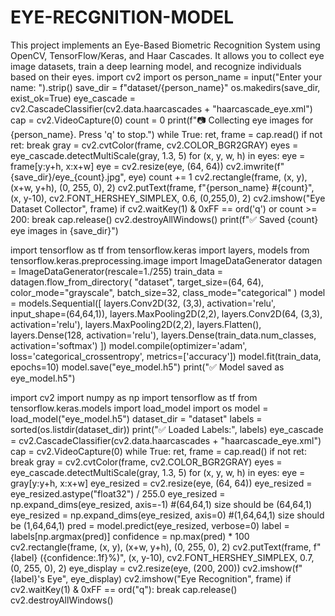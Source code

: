 # EYE-RECGNITION-MODEL
This project implements an Eye-Based Biometric Recognition System using OpenCV, TensorFlow/Keras, and Haar Cascades. It allows you to collect eye image datasets, train a deep learning model, and recognize individuals based on their eyes.
import cv2
import os
person_name = input("Enter your name: ").strip()
save_dir = f"dataset/{person_name}"
os.makedirs(save_dir, exist_ok=True)
eye_cascade = cv2.CascadeClassifier(cv2.data.haarcascades + "haarcascade_eye.xml")
cap = cv2.VideoCapture(0)
count = 0
print(f"📷 Collecting eye images for {person_name}. Press 'q' to stop.")
while True:
    ret, frame = cap.read()
    if not ret:
        break
    gray = cv2.cvtColor(frame, cv2.COLOR_BGR2GRAY)
    eyes = eye_cascade.detectMultiScale(gray, 1.3, 5)
    for (x, y, w, h) in eyes:
        eye = frame[y:y+h, x:x+w]
        eye = cv2.resize(eye, (64, 64))
        cv2.imwrite(f"{save_dir}/eye_{count}.jpg", eye)
        count += 1
        cv2.rectangle(frame, (x, y), (x+w, y+h), (0, 255, 0), 2)
        cv2.putText(frame, f"{person_name} #{count}", (x, y-10), cv2.FONT_HERSHEY_SIMPLEX, 
                    0.6, (0,255,0), 2)
    cv2.imshow("Eye Dataset Collector", frame)
    if cv2.waitKey(1) & 0xFF == ord('q') or count >= 200:
        break
cap.release()
cv2.destroyAllWindows()
print(f"✅ Saved {count} eye images in {save_dir}")

import tensorflow as tf
from tensorflow.keras import layers, models
from tensorflow.keras.preprocessing.image import ImageDataGenerator
datagen = ImageDataGenerator(rescale=1./255)
train_data = datagen.flow_from_directory(
    "dataset",
    target_size=(64, 64),
    color_mode="grayscale",
    batch_size=32,
    class_mode="categorical"
)
model = models.Sequential([
    layers.Conv2D(32, (3,3), activation='relu', input_shape=(64,64,1)),
    layers.MaxPooling2D(2,2),
    layers.Conv2D(64, (3,3), activation='relu'),
    layers.MaxPooling2D(2,2),
    layers.Flatten(),
    layers.Dense(128, activation='relu'),
    layers.Dense(train_data.num_classes, activation='softmax')
])
model.compile(optimizer='adam', loss='categorical_crossentropy', metrics=['accuracy'])
model.fit(train_data, epochs=10)
model.save("eye_model.h5")
print("✅ Model saved as eye_model.h5")

import cv2
import numpy as np
import tensorflow as tf
from tensorflow.keras.models import load_model
import os
model = load_model("eye_model.h5")
dataset_dir = "dataset"
labels = sorted(os.listdir(dataset_dir))
print("✅ Loaded Labels:", labels)
eye_cascade = cv2.CascadeClassifier(cv2.data.haarcascades + "haarcascade_eye.xml")
cap = cv2.VideoCapture(0)
while True:
    ret, frame = cap.read()
    if not ret:
        break
    gray = cv2.cvtColor(frame, cv2.COLOR_BGR2GRAY)
    eyes = eye_cascade.detectMultiScale(gray, 1.3, 5)
    for (x, y, w, h) in eyes:
        eye = gray[y:y+h, x:x+w]
        eye_resized = cv2.resize(eye, (64, 64))
        eye_resized = eye_resized.astype("float32") / 255.0
        eye_resized = np.expand_dims(eye_resized, axis=-1)  #(64,64,1) size should be (64,64,1)
        eye_resized = np.expand_dims(eye_resized, axis=0)   #(1,64,64,1) size should be (1,64,64,1)
        pred = model.predict(eye_resized, verbose=0)
        label = labels[np.argmax(pred)]
        confidence = np.max(pred) * 100
        cv2.rectangle(frame, (x, y), (x+w, y+h), (0, 255, 0), 2)
        cv2.putText(frame, f"{label} ({confidence:.1f}%)", (x, y-10),
                    cv2.FONT_HERSHEY_SIMPLEX, 0.7, (0, 255, 0), 2)
        eye_display = cv2.resize(eye, (200, 200))
        cv2.imshow(f"{label}'s Eye", eye_display)
    cv2.imshow("Eye Recognition", frame)
    if cv2.waitKey(1) & 0xFF == ord("q"):
        break
cap.release()
cv2.destroyAllWindows()


